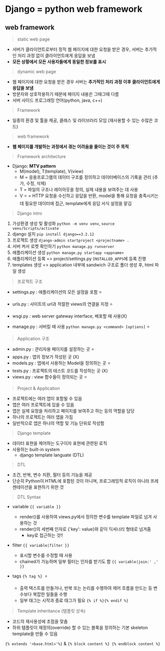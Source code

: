 # Django = python web framework

## web framework

> static web page

* 서버가 클라이언트로부터 정적 웹 페이지에 대한 요청을 받은 경우, 서버는 추가적인 처리 과정 없이 클라이언트에게 응답을 보냄
* **모든 상황에서 모든 사용자들에게 동일한 정보를 표시**

> dynamic web page

* 웹 페이지에 대한 요청을 받은 경우 서버는 **추가적인 처리 과정 이후 클라이언트에게 응답을 보냄**
* 방문자와 상호작용하기 때문에 페이지 내용은 그때그때 다름
* 서버 사이드 프로그래밍 언어(python, java, c++)

> Framework 

* 일종의 환경 및 툴을 제공, 클래스 및 라이브러리 모임 (재사용할 수 있는 수많은 코드)

> web framework

* **웹 페이지를 개발하는 과정에서 겪는 어려움을 줄이는 것이 주 목적**

> Framework architecture

* Django: **MTV pattern**
  * M(model), T(template), V(view)
  * M = 응용프로그램의 데이터 구조를 정의하고 데이터베이스의 기록을 관리 (추가, 수정, 삭제)
  * T = 파일의 구조나 레이아웃을 정의, 실제 내용을 보여주는 데 사용
  * V :star: = HTTP 요청을 수신하고 응답을 반환, model을 통해 요청을 충족시키는데 필요한 데이터에 접근, template에게 응답 서식 설정을 맡김 

> Django intro

1. 가상환경 생성 및 활성화 `python -m venv venv`, `source venv/Scripts/activate`
2. django 설치 `pip install django==3.2.12`
3. 프로젝트 생성 `django-admin startproject <projectname> .`
4. 서버 켜서 로켓 확인하기 `python manage.py runserver`
5. 애플리케이션 생성 `python manage.py startapp <appname>`
6. 애플리케이션 등록 => project/settings.py `INSTALLED_APPS`에 등록 진행
7. templates 생성  => application 내부에 sandwich 구조로 폴더 생성 후, html 파일 생성

> 프로젝트 구조

* settings.py : 애플리케이션의 모든 설정을 포함 :star:

* urls.py : 사이트의 url과 적절한 views의 연결을 지정 :star: 
* wsgi.py : web server gateway interface, 배포할 때 사용(X)
* manage.py : 서버킬 때 사용 `python manage.py <command> [options]` :star:

> Application 구조

* admin.py : 관리자용 페이지를 설정하는 곳 :star:
* apps.py : 앱의 정보가 작성된 곳 (X)
* models.py : 앱에서 사용하는 Model을 정의하는 곳 :star:
* tests.py : 프로젝트의 테스트 코드를 작성하는 곳 (X)
* views.py : view 함수들이 정의되는 곳 :star:

> Project & Application

* 프로젝트에는 여러 앱이 포함될 수 있음
* 앱은 여러 프로젝트에 있을 수 있음
* 앱은 실제 요청을 처리하고 페이지를 보여주고 하는 등의 역할을 담당
* 하나의 프로젝트는 여러 앱을 가짐
* 일반적으로 앱은 하나의 역할 및 기능 단위로 작성함

> Django template

* 데이터 표현을 제어하는 도구이자 표현에 관련된 로직
* 사용하는 built-in system
  * django template languate (DTL)

> DTL

* 조건, 반복, 변수 치환, 필터 등의 기능을 제공
* 단순히 Python이 HTML에 포함된 것이 아니며, 프로그래밍적 로직이 아니라 프레젠테이션을 표현하기 위한 것

> DTL Syntax

* variable `{{ variable }}`
  * render()를 사용하여 views.py에서 정의한 변수를 template 파일로 넘겨 사용하는 것
  * render()의 세번째 인자로 {'key': value}와 같이 딕셔너리 형태로 넘겨줌
    * key로 접근하는 것!!

* filter `{{ variable|filter }}`
  * 표시할 변수를 수정할 때 사용
  * chained가 가능하며 일부 필터는 인자를 받기도 함 `{{ variable|join:' ,' }}`

* tags `{% tag %} `:star:
  * 출력 텍스트를 만들거나, 반복 또는 논리를 수행하여 제어 흐름을 만드는 등 변수보다 복잡한 일들을 수행
  * 일부 태그는 시작과 종료 태그가 필요 `{% if %}{% endif %}`

> Template inheritance (템플릿 상속)

* 코드의 재사용성에 초점을 맞춤
* 하위 템플릿이 재정의(override) 할 수 있는 블록을 정의하는 기본 skeleton template을 만들 수 있음

`{% extends '<base.html>'%}` & `{% block content %} {% endblock content %}`